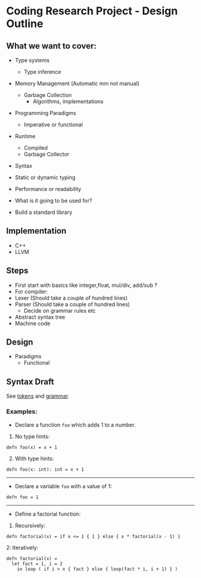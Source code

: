 # Coding Research Project - Design Outline

## What we want to cover:

- Type systems
  - Type inference


- Memory Management (Automatic mm not manual)
  - Garbage Collection
    - Algorithms, implementations


- Programming Paradigms
   - Imperative or functional


- Runtime
  - Compiled 
  - Garbage Collector

- Syntax
- Static or dynamic typing
- Performance or readability
- What is it going to be used for?
- Build a standard library

## Implementation

- C++
- LLVM

## Steps
- First start with basics like integer,float, mul/div, add/sub ?
- For compiler:
 - Lexer (Should take a couple of hundred lines)
 - Parser (Should take a couple of hundred lines)
   - Decide on grammar rules etc
 - Abstract syntax tree
 - Machine code

## Design
- Paradigms
  - Functional

## Syntax Draft

See [tokens](../spec/tokens.txt) and [grammar](../spec/grammar.txt).

### Examples:

- Declare a function `foo` which adds 1 to a number.

1. No type hints:

```
defn foo(x) = x + 1
```

2. With type hints:

```
defn foo(x: int): int = x + 1
```

---

- Declare a variable `foo` with a value of 1:

```
defn foo = 1
```

---

- Define a factorial function:

1. Recursively:

```
defn factorial(x) = if x <= 1 { 1 } else { x * factorial(x - 1) }
```

2: Iteratively:

```
defn factorial(x) =
  let fact = 1, i = 2
    in loop ( if i > x { fact } else { loop(fact * i, i + 1) } )
```

